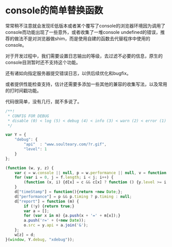 # console的简单替换函数

常常稍不注意就会发现IE低版本或者某个覆写了console的浏览器环境因为调用了console而功能出现了一些意外，或者收集了一堆console undefined的错误，推荐的做法不是对浏览器做shim，而是使用自建的函数去代替程序中使用的console。

对于开发过程中，我们需要设置日志输出的等级，去过滤不必要的信息，原生的console目测暂时还不支持这个功能。

还有诸如向指定服务器提交错误日志，以供后续优化和bugfix。

或者提供性能检查支持，估计还需要多添加一些其他的兼容的收集写法，以及常用的打时间戳功能。

代码很简单，没有几行，就不多说了。

```js
/**!
 * CONFIG FOR DEBUG
 * disable (0) < log (5) < debug (4) < info (3) < warn (2) < error (1)
 */

var Y = {
    "debug": {
        "api"  : "www.soulteary.com/?r.gif",
        "level": 1
    }
};

(function (w, y, z) {
    var c = w.console || null, p = w.performance || null, v = function () {}, o = new Image, d = {}, f = ['count', 'error', 'warn', 'info', 'log', 'debug', 'time', 'timeEnd'];
    for (var i = 0, j = f.length; i < j; i++) {
        (function (x, i) {d[x] = c && c[x] ? function () {y.level >= i && y.level <= 5 && c[x].apply(c, arguments)} : v})(f[i], i);
    }
    d["timeStamp"] = function(){return +new Date;};
    d["performance"] = p && p.timing ? p.timing : null;
    d["report"] = function (m) {
        if (!y) {return true;}
        var a = [];
        for (var x in m) {a.push(x + '=' + m[x]);}
        a.push('r=' + (+new Date));
        o.src = y.api + a.join('&');
    };
    w[z] = d;
}(window, Y.debug, "xdebug"));
```
